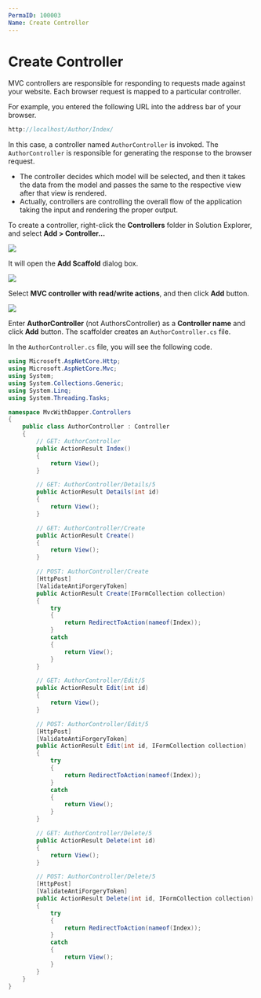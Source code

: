 ```yaml
---
PermaID: 100003
Name: Create Controller
---
```


# Create Controller

MVC controllers are responsible for responding to requests made against your website. Each browser request is mapped to a particular controller. 

For example, you entered the following URL into the address bar of your browser.

```csharp
http://localhost/Author/Index/
```

In this case, a controller named `AuthorController` is invoked. The `AuthorController` is responsible for generating the response to the browser request.

 - The controller decides which model will be selected, and then it takes the data from the model and passes the same to the respective view after that view is rendered. 
 - Actually, controllers are controlling the overall flow of the application taking the input and rendering the proper output.

To create a controller, right-click the **Controllers** folder in Solution Explorer, and select **Add > Controller...**

<img src="https://raw.githubusercontent.com/zzzprojects/learn-orm/master/tutorials/mvc-with-dapper/images/create-controller-1.png">

It will open the **Add Scaffold** dialog box. 

<img src="https://raw.githubusercontent.com/zzzprojects/learn-orm/master/tutorials/mvc-with-dapper/images/create-controller-2.png">

Select **MVC controller with read/write actions**, and then click **Add** button.

<img src="https://raw.githubusercontent.com/zzzprojects/learn-orm/master/tutorials/mvc-with-dapper/images/create-controller-3.png">

Enter **AuthorController** (not AuthorsController) as a **Controller name** and click **Add** button. The scaffolder creates an `AuthorController.cs` file. 

In the `AuthorController.cs` file, you will see the following code.

```csharp
using Microsoft.AspNetCore.Http;
using Microsoft.AspNetCore.Mvc;
using System;
using System.Collections.Generic;
using System.Linq;
using System.Threading.Tasks;

namespace MvcWithDapper.Controllers
{
    public class AuthorController : Controller
    {
        // GET: AuthorController
        public ActionResult Index()
        {
            return View();
        }

        // GET: AuthorController/Details/5
        public ActionResult Details(int id)
        {
            return View();
        }

        // GET: AuthorController/Create
        public ActionResult Create()
        {
            return View();
        }

        // POST: AuthorController/Create
        [HttpPost]
        [ValidateAntiForgeryToken]
        public ActionResult Create(IFormCollection collection)
        {
            try
            {
                return RedirectToAction(nameof(Index));
            }
            catch
            {
                return View();
            }
        }

        // GET: AuthorController/Edit/5
        public ActionResult Edit(int id)
        {
            return View();
        }

        // POST: AuthorController/Edit/5
        [HttpPost]
        [ValidateAntiForgeryToken]
        public ActionResult Edit(int id, IFormCollection collection)
        {
            try
            {
                return RedirectToAction(nameof(Index));
            }
            catch
            {
                return View();
            }
        }

        // GET: AuthorController/Delete/5
        public ActionResult Delete(int id)
        {
            return View();
        }

        // POST: AuthorController/Delete/5
        [HttpPost]
        [ValidateAntiForgeryToken]
        public ActionResult Delete(int id, IFormCollection collection)
        {
            try
            {
                return RedirectToAction(nameof(Index));
            }
            catch
            {
                return View();
            }
        }
    }
}
```
